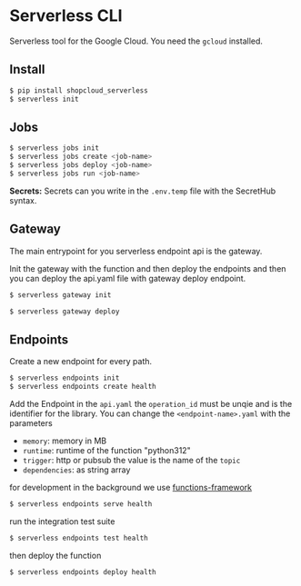 # Serverless CLI

Serverless tool for the Google Cloud. You need the `gcloud` installed.

## Install

````sh
$ pip install shopcloud_serverless
$ serverless init
````

## Jobs

```sh
$ serverless jobs init
$ serverless jobs create <job-name>
$ serverless jobs deploy <job-name>
$ serverless jobs run <job-name>
```

__Secrets:__
Secrets can you write in the `.env.temp` file with the SecretHub syntax.

## Gateway

The main entrypoint for you serverless endpoint api is the gateway.

Init the gateway with the function and then deploy the endpoints and then you can deploy the api.yaml file with gateway deploy endpoint.

```sh
$ serverless gateway init
```

```sh
$ serverless gateway deploy
```


## Endpoints

Create a new endpoint for every path.

```sh
$ serverless endpoints init
$ serverless endpoints create health
```

Add the Endpoint in the `api.yaml` the `operation_id` must be unqie and is the identifier for the library.
You can change the `<endpoint-name>.yaml` with the parameters
- `memory`: memory in MB
- `runtime`: runtime of the function "python312"
- `trigger`: http or pubsub the value is the name of the `topic`
- `dependencies`: as string array

for development in the background we use [functions-framework](https://github.com/GoogleCloudPlatform/functions-framework-python)

```sh
$ serverless endpoints serve health
```

run the integration test suite

```sh
$ serverless endpoints test health
```

then deploy the function

```sh
$ serverless endpoints deploy health
```
